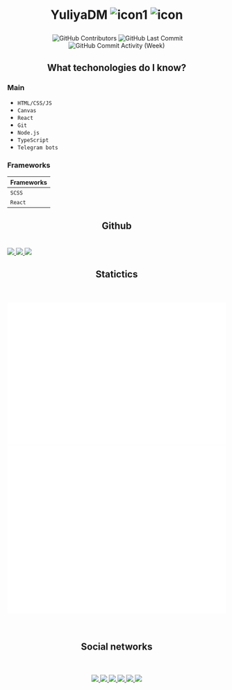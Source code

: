 # <p align="center">YuliyaDM ![icon1](https://img.shields.io/badge/-frontender-blue?style=flat-square) ![icon](https://img.shields.io/badge/name-Julia_Pirogova-green?style=flat-square) </p>
<p align="center"><img alt="" src="https://img.shields.io/github/repo-size/YuliyaDM/YuliyaDM?style=flat-square" /> <img alt="GitHub Contributors" src="https://img.shields.io/github/contributors/YuliyaDM/YuliyaDM?style=flat-square" /> 
<img alt="GitHub Last Commit" src="https://img.shields.io/github/last-commit/YuliyaDM/YuliyaDM?style=flat-square" />
<img alt="GitHub Commit Activity (Week)" src="https://img.shields.io/github/commit-activity/w/YuliyaDM/YuliyaDM?style=flat-square" />
</p>

## <p align="center">What techonologies do I know?</p>

### Main

* ``HTML/CSS/JS``
* ``Canvas``
* ``React``
* ``Git``
* ``Node.js``
* ``TypeScript``
* ``Telegram bots``

### Frameworks  

| Frameworks |
| --- |
| `SCSS` |
| `React` |

## <p align="center">Github</p>    

<br>
    <a href='#'>
      <img src='https://github-readme-stats.vercel.app/api/top-langs/?username=YuliyaDM&layout=compact&theme=nord&hide_border=true&text_bold=true' />
    </a>
  
   <a href='#'>
      <img src='https://github-readme-stats.vercel.app/api?username=YuliyaDM&show_icons=true&theme=nord&hide_border=true&text_bold=true'/>
    </a>
 

   <a href='#'>
      <img src='https://github-readme-streak-stats.herokuapp.com?user=YuliyaDM&theme=holi-theme&hide_border=true&background=2e3440&color=e4e2e2' />
    </a>
  
<br>

## <p align="center">Statictics</p>

<br>

<p align="center">
  <img src='./metrics.plugin.isocalendar.fullyear.svg' />
  <img src='./github-metrics.svg' />
</p>

<br>

## <p align="center">Social networks</p> 

<br>

<p align='center'>
   <a href='https://discord.com'>
    <img src='https://img.shields.io/badge/Discord-%237289DA.svg?style=for-the-badge&logo=discord&logoColor=white' />
  </a>

  <a href='https://viber.web'>
    <img src='https://img.shields.io/badge/viber-685EA9?style=for-the-badge&logo=viber&logoColor=white' />
  </a>
  
  <a href='https://telegram.com'>
    <img src='https://img.shields.io/badge/Telegram-2CA5E0?style=for-the-badge&logo=telegram&logoColor=white' />
  </a>

  <a href='https://gmail.com'>
    <img src='https://img.shields.io/badge/Gmail-D14836?style=for-the-badge&logo=gmail&logoColor=white' />
  </a>
  
  <a href='https://twitter.com'>
    <img src='https://img.shields.io/badge/Twitter-%231DA1F2.svg?style=for-the-badge&logo=Twitter&logoColor=white' />
  </a>

  <a href='https://youtube.com'>
    <img src='https://img.shields.io/badge/YouTube-%23FF0000.svg?style=for-the-badge&logo=YouTube&logoColor=white' />
  </a>
</p>

<br>
